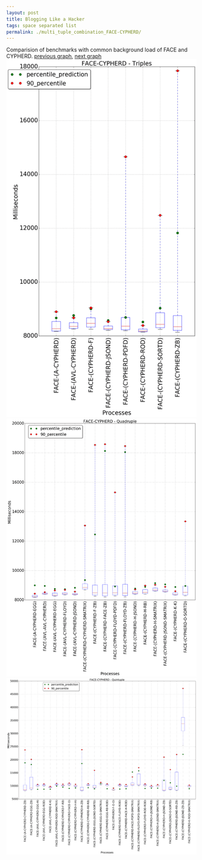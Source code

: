 ```yaml
---
layout: post
title: Blogging Like a Hacker
tags: space separated list
permalink: ./multi_tuple_combination_FACE-CYPHERD/
---
```


Comparision of benchmarks with common background load of FACE and CYPHERD.
[previous graph](./multi_tuple_combination_FACE-A/), [next graph](./multi_tuple_combination_FACE-EGG/)
<img src="./images/triple/FACE/FACE-CYPHERD_box.png" alt="graph figure"><img src="./images/quadruple/FACE/FACE-CYPHERD_box.png" alt="graph figure"><img src="./images/quintuple/FACE/FACE-CYPHERD_box.png" alt="graph figure">